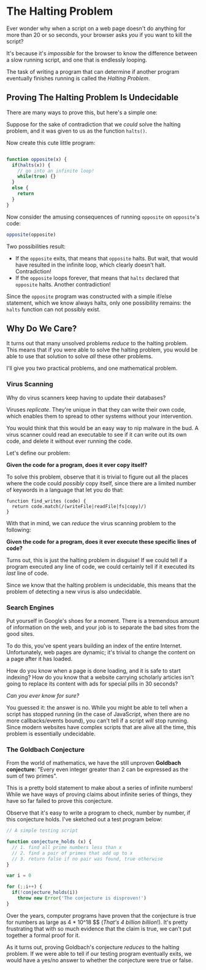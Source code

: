 # The Halting Problem

Ever wonder why when a script on a web page doesn't do anything for more than 20 or so seconds, your browser asks *you* if you want to kill the script?

It's because it's *impossible* for the browser to know the difference between a slow running script, and one that is endlessly looping.

The task of writing a program that can determine if another program eventually finishes running is called the *Halting Problem*.

## Proving The Halting Problem Is Undecidable

There are many ways to prove this, but here's a simple one:

Suppose for the sake of contradiction that we *could* solve the halting problem, and it was given to us as the function `halts()`.

Now create this cute little program:

```javascript

function opposite(x) {
  if(halts(x)) {
    // go into an infinite loop!
    while(true) {}
  }
  else {
    return
  }
}

```

Now consider the amusing consequences of running `opposite` on `opposite`'s code:

```javascript
opposite(opposite)
```

Two possibilities result:

 * If the `opposite` exits, that means that `opposite` halts. But wait, that would have resulted in the infinite loop, which clearly doesn't halt. Contradiction!
 * If the `opposite` loops forever, that means that `halts` declared that `opposite` halts. Another contradiction!

Since the `opposite` program was constructed with a simple if/else statement, which we know always halts, only one possibility remains: the `halts` function can not possibly exist.

## Why Do We Care?

It turns out that many unsolved problems *reduce* to the halting problem. This means that if you were able to solve the halting problem, you would be able to use that solution to solve *all* these other problems.

I'll give you two practical problems, and one mathematical problem.

### Virus Scanning

Why do virus scanners keep having to update their databases?

Viruses *replicate*. They're unique in that they can write their own code, which enables them to spread to other systems without your intervention.

You would think that this would be an easy way to nip malware in the bud. A virus scanner could read an executable to see if it can write out its own code, and delete it without ever running the code.

Let's define our problem:

**Given the code for a program, does it ever copy itself?**

To solve this problem, observe that it is trivial to figure out all the places where the code could *possibly* copy itself, since there are a limited number of keywords in a language that let you do that:

```
function find_writes (code) {
  return code.match(/(writeFile|readFile|fs|copy)/)
}
```

With that in mind, we can *reduce* the virus scanning problem to the following:

**Given the code for a program, does it ever execute these specific lines of code?**

Turns out, this is just the halting problem in disguise! If we could tell if a program executed any line of code, we could certainly tell if it executed its *last* line of code.

Since we know that the halting problem is undecidable, this means that the problem of detecting a new virus is also undecidable.

### Search Engines

Put yourself in Google's shoes for a moment. There is a tremendous amount of information on the web, and your job is to separate the bad sites from the good sites.

To do this, you've spent years building an index of the entire Internet. Unfortunately, web pages are dynamic; it's trivial to change the content on a page after it has loaded.

How do you know when a page is done loading, and it is safe to start indexing? How do you know that a website carrying scholarly articles isn't going to replace its content with ads for special pills in 30 seconds?

*Can you ever know for sure?*

You guessed it: the answer is no. While you might be able to tell when a script has stopped running (in the case of JavaScript, when there are no more callbacks/events bound), you can't tell if a script *will* stop running. Since modern websites have complex scripts that are alive all the time, this problem is essentially undecidable.

### The Goldbach Conjecture

From the world of mathematics, we have the still unproven **Goldbach conjecture**: "Every even integer greater than 2 can be expressed as the sum of two primes".

This is a pretty bold statement to make about a series of infinite numbers! While we have ways of proving claims about infinite series of things, they have so far failed to prove this conjecture.

Observe that it's easy to write a program to check, number by number, if this conjecture holds. I've sketched out a test program below:

```javascript
// A simple testing script

function conjecture_holds (x) {
  // 1. find all prime numbers less than x
  // 2. find a pair of primes that add up to x
  // 3. return false if no pair was found, true otherwise
}

var i = 0

for (;;i++) {
  if(!conjecture_holds(i))
    throw new Error('The conjecture is disproven!')
}
```

Over the years, computer programs have proven that the conjecture is true for numbers as large as 4 * 10^18 $$ (*That's 4 billion billion*!). It's pretty frustrating that with so much evidence that the claim is true, we can't put together a formal proof for it.

As it turns out, proving Goldbach's conjecture *reduces* to the halting problem. If we were able to tell if our testing program eventually exits, we would have a yes/no answer to whether the conjecture were true or false.
